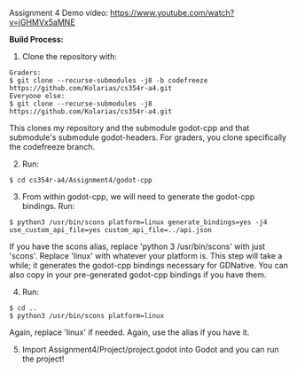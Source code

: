Assignment 4 Demo video: https://www.youtube.com/watch?v=jGHMVx5aMNE

**Build Process:**
1) Clone the repository with: 
```
Graders:
$ git clone --recurse-submodules -j8 -b codefreeze https://github.com/Kolarias/cs354r-a4.git
Everyone else:
$ git clone --recurse-submodules -j8 https://github.com/Kolarias/cs354r-a4.git
```
This clones my repository and the submodule godot-cpp and that submodule's submodule godot-headers. For graders, you clone specifically the codefreeze branch.

2) Run: 
```
$ cd cs354r-a4/Assignment4/godot-cpp
```
3) From within godot-cpp, we will need to generate the godot-cpp bindings. Run:
```
$ python3 /usr/bin/scons platform=linux generate_bindings=yes -j4 use_custom_api_file=yes custom_api_file=../api.json
```
If you have the scons alias, replace 'python 3 /usr/bin/scons' with just 'scons'. Replace 'linux' with whatever your platform is. This step will take a while; it generates the godot-cpp bindings necessary for GDNative. You can also copy in your pre-generated godot-cpp bindings if you have them. 

4) Run:
```
$ cd ..
$ python3 /usr/bin/scons platform=linux
```
Again, replace 'linux' if needed. Again, use the alias if you have it.

5) Import Assignment4/Project/project.godot into Godot and you can run the project!
